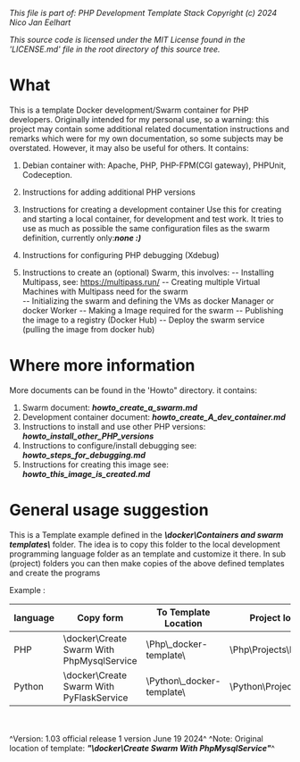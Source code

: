 _This file is part of: PHP Development Template Stack_
_Copyright (c) 2024 Nico Jan Eelhart_

_This source code is licensed under the MIT License found in the  'LICENSE.md' file in the root directory of this source tree._
<br>

 
# What
This is a template Docker development/Swarm container for PHP developers. Originally intended for my personal use, so a warning: this project may contain some additional related documentation instructions and remarks which were for my own documentation, so some subjects may be overstated. However, it may also be useful for others. It contains:


1. Debian container with: Apache, PHP, PHP-FPM(CGI gateway), PHPUnit, Codeception.

1. Instructions for adding additional PHP versions

1. Instructions for creating a development container 
Use this for creating and starting a local container, for development and test work. It tries to use as much as possible the same configuration files as the swarm definition, currently only:***none :)*** 

1. Instructions for configuring PHP debugging (Xdebug)

1. Instructions to create an (optional) Swarm, this involves: 
-- Installing Multipass, see: https://multipass.run/ 
-- Creating multiple Virtual Machines with Multipass need for the swarm  
-- Initializing the swarm and defining the VMs as docker Manager or docker Worker
-- Making a Image required for the swarm
-- Publishing the image to a registry (Docker Hub)
-- Deploy the swarm service (pulling the image from docker hub)


# Where more information
More documents can be found in the 'Howto" directory. it contains:
1. Swarm document: ***howto_create_a_swarm.md*** 
2. Development container document: ***howto_create_A_dev_container.md*** 
3. Instructions to install and use other PHP versions: ***howto_install_other_PHP_versions***
4. Instructions to configure/install debugging see: ***howto_steps_for_debugging.md***
5. Instructions for creating this image see: ***howto_this_image_is_created.md***


# General usage suggestion
This is a Template example defined in the ***\docker\Containers and swarm templates\\*** folder. The idea is to copy this folder to the local development programming language folder as an template and customize it there. In sub (project) folders you can then make copies of the above defined templates and create the programs

Example :

|language| Copy form      | To Template Location | Project location|
|--------| -------------- | -------------------- |-----------------|
|PHP     | \docker\Create Swarm With PhpMysqlService | \Php\\_docker-template\ | \Php\Projects\ProjectX |
|Python  | \docker\Create Swarm With PyFlaskService | \Python\\_docker-template\ | \Python\Projects\ProjectY |

<br><br>
^Version: 1.03 official release 1 version June 19 2024^
^Note: Original location of template: ***"\docker\Create Swarm With PhpMysqlService"***^